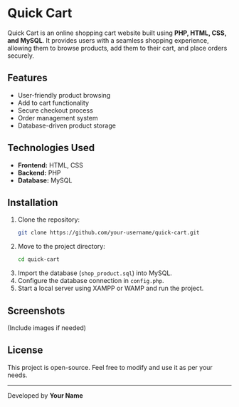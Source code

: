 # Quick Cart

Quick Cart is an online shopping cart website built using **PHP, HTML, CSS, and MySQL**. It provides users with a seamless shopping experience, allowing them to browse products, add them to their cart, and place orders securely.

## Features
- User-friendly product browsing
- Add to cart functionality
- Secure checkout process
- Order management system
- Database-driven product storage

## Technologies Used
- **Frontend:** HTML, CSS
- **Backend:** PHP
- **Database:** MySQL

## Installation
1. Clone the repository:
   ```bash
   git clone https://github.com/your-username/quick-cart.git
   ```
2. Move to the project directory:
   ```bash
   cd quick-cart
   ```
3. Import the database (`shop_product.sql`) into MySQL.
4. Configure the database connection in `config.php`.
5. Start a local server using XAMPP or WAMP and run the project.

## Screenshots
(Include images if needed)

## License
This project is open-source. Feel free to modify and use it as per your needs.

---
Developed by **Your Name**

